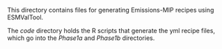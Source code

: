 This directory contains files for generating Emissions-MIP recipes using ESMValTool. 

The *code* directory holds the R scripts that generate the yml recipe files, which go into the *Phase1a* and *Phase1b* directories.
